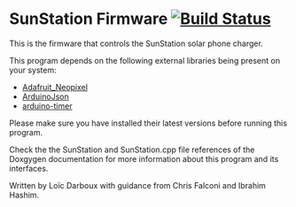 # SunStation Firmware [![Build Status](https://travis-ci.com/loicdrbx/SunStationFirmware.svg?branch=master)](https://travis-ci.com/loicdrbx/SunStationFirmware)

This is the firmware that controls the SunStation solar phone charger.

This program depends on the following external libraries being present on your system:
 - <a href="https://github.com/adafruit/Adafruit_NeoPixel"> Adafruit_Neopixel </a>
 - <a href="https://github.com/bblanchon/ArduinoJson"> ArduinoJson </a>
 - <a href="https://github.com/contrem/arduino-timer"> arduino-timer </a>
 
Please make sure you have installed their latest versions before running this program.

Check the the SunStation and SunStation.cpp file references of the Doxgygen documentation for more information about this program and its interfaces.

Written by Loïc Darboux with guidance from Chris Falconi and Ibrahim Hashim.
 
